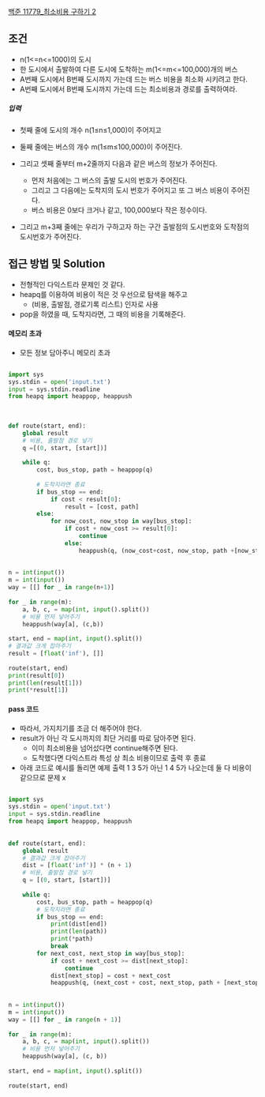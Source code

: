 
[백준 11779_최소비용 구하기 2](https://www.acmicpc.net/problem/11779)


## 조건

- n(1<=n<=1000)의 도시
- 한 도시에서 출발하여 다른 도시에 도착하는 m(1<=m<=100,000)개의 버스
- A번째 도시에서 B번째 도시까지 가는데 드는 버스 비용을 최소화 시키려고 한다.
- A번째 도시에서 B번째 도시까지 가는데 드는 최소비용과 경로를 출력하여라.


##### 입력

- 첫째 줄에 도시의 개수 n(1≤n≤1,000)이 주어지고 
- 둘째 줄에는 버스의 개수 m(1≤m≤100,000)이 주어진다. 
- 그리고 셋째 줄부터 m+2줄까지 다음과 같은 버스의 정보가 주어진다. 
	- 먼저 처음에는 그 버스의 출발 도시의 번호가 주어진다. 
	- 그리고 그 다음에는 도착지의 도시 번호가 주어지고 또 그 버스 비용이 주어진다. 
	- 버스 비용은 0보다 크거나 같고, 100,000보다 작은 정수이다.

- 그리고 m+3째 줄에는 우리가 구하고자 하는 구간 출발점의 도시번호와 도착점의 도시번호가 주어진다.




## 접근 방법 및 Solution

- 전형적인 다익스트라 문제인 것 같다.
- heapq를 이용하여 비용이 적은 것 우선으로 탐색을 해주고 
	- (비용, 출발점, 경로기록 리스트) 인자로 사용
- pop을 하였을 때, 도착지라면, 그 때의 비용을 기록해준다.


#### 메모리 초과

- 모든 정보 담아주니 메모리 초과

```python

import sys  
sys.stdin = open('input.txt')  
input = sys.stdin.readline  
from heapq import heappop, heappush  
  
  
  
def route(start, end):  
    global result  
    # 비용, 출발점 경로 넣기  
    q =[(0, start, [start])]  
  
    while q:  
        cost, bus_stop, path = heappop(q)  
  
        # 도착지라면 종료  
        if bus_stop == end:  
            if cost < result[0]:  
                result = [cost, path]  
        else:  
            for now_cost, now_stop in way[bus_stop]:  
                if cost + now_cost >= result[0]:  
                    continue  
                else:  
                    heappush(q, (now_cost+cost, now_stop, path +[now_stop]))  
  
  
n = int(input())  
m = int(input())  
way = [[] for _ in range(n+1)]  
  
for _ in range(m):  
    a, b, c, = map(int, input().split())  
    # 비용 먼저 넣어주기  
    heappush(way[a], (c,b))  
  
start, end = map(int, input().split())  
# 결과값 크게 잡아주기  
result = [float('inf'), []]  
  
route(start, end)  
print(result[0])  
print(len(result[1]))  
print(*result[1])
```



#### pass 코드

- 따라서, 가지치기를 조금 더 해주어야 한다.
- result가 아닌 각 도시까지의 최단 거리를 따로 담아주면 된다.
	- 이미 최소비용을 넘어섰다면 continue해주면 된다.
	- 도착했다면 다익스트라 특성 상 최소 비용이므로 출력 후 종료
- 아래 코드로 예시를 돌리면 예제 출력 1 3 5가 아닌 1 4 5가 나오는데 둘 다 비용이 같으므로 문제 x


```python

import sys  
sys.stdin = open('input.txt')  
input = sys.stdin.readline  
from heapq import heappop, heappush  
  
  
def route(start, end):  
    global result  
    # 결과값 크게 잡아주기  
    dist = [float('inf')] * (n + 1)  
    # 비용, 출발점 경로 넣기  
    q = [(0, start, [start])]  
  
    while q:  
        cost, bus_stop, path = heappop(q)  
        # 도착지라면 종료  
        if bus_stop == end:  
            print(dist[end])  
            print(len(path))  
            print(*path)  
            break  
        for next_cost, next_stop in way[bus_stop]:  
            if cost + next_cost >= dist[next_stop]:  
                continue  
            dist[next_stop] = cost + next_cost  
            heappush(q, (next_cost + cost, next_stop, path + [next_stop]))  
  
  
n = int(input())  
m = int(input())  
way = [[] for _ in range(n + 1)]  
  
for _ in range(m):  
    a, b, c, = map(int, input().split())  
    # 비용 먼저 넣어주기  
    heappush(way[a], (c, b))  
  
start, end = map(int, input().split())  
  
route(start, end)
```